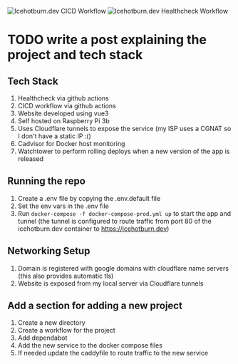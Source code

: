 ![Icehotburn.dev CICD Workflow](https://github.com/Icehotburn/Icehotburn/actions/workflows/icehotburn.dev-cicd.yml/badge.svg)
![Icehotburn.dev Healthcheck Workflow](https://github.com/Icehotburn/Icehotburn/actions/workflows/icehotburn.dev-healthcheck.yml/badge.svg)

# TODO write a post explaining the project and tech stack

## Tech Stack

1. Healthcheck via github actions
2. CICD workflow via github actions
3. Website developed using vue3
4. Self hosted on Raspberry Pi 3b
5. Uses Cloudflare tunnels to expose the service (my ISP uses a CGNAT so I don't have a static IP :()
6. Cadvisor for Docker host monitoring
7. Watchtower to perform rolling deploys when a new version of the app is released

## Running the repo

1. Create a .env file by copying the .env.default file
2. Set the env vars in the .env file
3. Run `docker-compose -f docker-compose-prod.yml up` to start the app and tunnel (the tunnel is configured to route traffic from port 80 of the icehotburn.dev container to https://icehotburn.dev)

## Networking Setup

1. Domain is registered with google domains with cloudflare name servers (this also provides automatic tls)
2. Website is exposed from my local server via Cloudflare tunnels

## Add a section for adding a new project

1. Create a new directory
2. Create a workflow for the project
3. Add dependabot
4. Add the new service to the docker compose files
5. If needed update the caddyfile to route traffic to the new service
